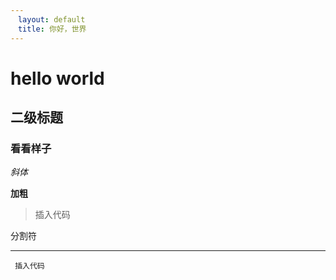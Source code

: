 ```yaml
---
　layout: default
　title: 你好，世界
---
```

# hello world

## 二级标题

### 看看样子



*斜体*

**加粗**

> 插入代码

分割符
***

` 插入代码`

